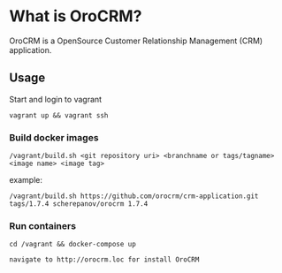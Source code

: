 # What is OroCRM?

OroCRM is a OpenSource Customer Relationship Management (CRM) application.

## Usage

Start and login to vagrant

    vagrant up && vagrant ssh

### Build docker images

    /vagrant/build.sh <git repository uri> <branchname or tags/tagname> <image name> <image tag>

example:

    /vagrant/build.sh https://github.com/orocrm/crm-application.git tags/1.7.4 scherepanov/orocrm 1.7.4

### Run containers

    cd /vagrant && docker-compose up

    navigate to http://orocrm.loc for install OroCRM
